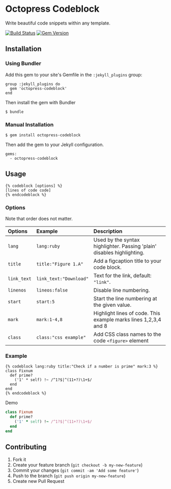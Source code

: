 # Octopress Codeblock

Write beautiful code snippets within any template.

[![Build Status](https://travis-ci.org/octopress/codeblock.png?branch=master)](https://travis-ci.org/octopress/codeblock)
[![Gem Version](https://badge.fury.io/rb/octopress-codeblock.png)](http://badge.fury.io/rb/octopress-codeblock)

## Installation

### Using Bundler

Add this gem to your site's Gemfile in the `:jekyll_plugins` group:

    group :jekyll_plugins do
      gem 'octopress-codeblock'
    end

Then install the gem with Bundler

    $ bundle

### Manual Installation

    $ gem install octopress-codeblock

Then add the gem to your Jekyll configuration.

    gems:
      - octopress-codeblock

## Usage

    {% codeblock [options] %}
    [lines of code code]
    {% endcodeblock %}

### Options

Note that order does not matter.

| Options      | Example                | Description                                                           |
|:-------------|:-----------------------|:----------------------------------------------------------------------|
|`lang`        | `lang:ruby`                 | Used by the syntax highlighter. Passing 'plain' disables highlighting.|
|`title`       | `title:"Figure 1.A"`   | Add a figcaption title to your code block. |
|`link_text`   | `link_text:"Download"` | Text for the link, default: `"link"`. |
|`linenos`     | `lineos:false`         | Disable line numbering. |
|`start`       | `start:5`              | Start the line numbering at the given value. |
|`mark`        | `mark:1-4,8`           | Highlight lines of code. This example marks lines 1,2,3,4 and 8 |
|`class`       | `class:"css example"`  | Add CSS class names to the code `<figure>` element |


### Example

```
{% codeblock lang:ruby title:"Check if a number is prime" mark:3 %}
class Fixnum
  def prime?
    ('1' * self) !~ /^1?$|^(11+?)\1+$/
  end
end
{% endcodeblock %}
```

Demo

<!-- title:"Check if a number is prime" mark:3 -->
```ruby
class Fixnum
  def prime?
    ('1' * self) !~ /^1?$|^(11+?)\1+$/
  end
end
```

## Contributing

1. Fork it
2. Create your feature branch (`git checkout -b my-new-feature`)
3. Commit your changes (`git commit -am 'Add some feature'`)
4. Push to the branch (`git push origin my-new-feature`)
5. Create new Pull Request
